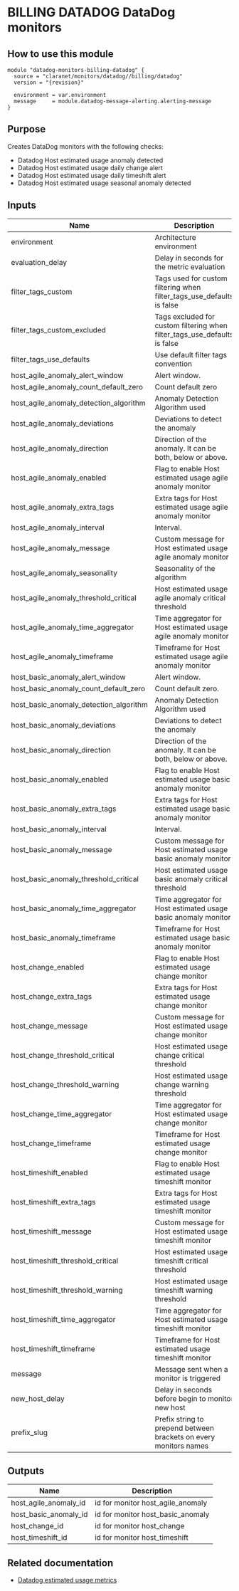 # BILLING DATADOG DataDog monitors

## How to use this module

```
module "datadog-monitors-billing-datadog" {
  source = "claranet/monitors/datadog//billing/datadog"
  version = "{revision}"

  environment = var.environment
  message     = module.datadog-message-alerting.alerting-message
}

```

## Purpose

Creates DataDog monitors with the following checks:

- Datadog Host estimated usage anomaly detected
- Datadog Host estimated usage daily change alert
- Datadog Host estimated usage daily timeshift alert
- Datadog Host estimated usage seasonal anomaly detected

## Inputs

| Name | Description | Type | Default | Required |
|------|-------------|:----:|:-----:|:-----:|
| environment | Architecture environment | string | n/a | yes |
| evaluation\_delay | Delay in seconds for the metric evaluation | string | `"15"` | no |
| filter\_tags\_custom | Tags used for custom filtering when filter_tags_use_defaults is false | string | `"*"` | no |
| filter\_tags\_custom\_excluded | Tags excluded for custom filtering when filter_tags_use_defaults is false | string | `""` | no |
| filter\_tags\_use\_defaults | Use default filter tags convention | string | `"true"` | no |
| host\_agile\_anomaly\_alert\_window | Alert window. | string | `"last_4h"` | no |
| host\_agile\_anomaly\_count\_default\_zero | Count default zero | string | `"true"` | no |
| host\_agile\_anomaly\_detection\_algorithm | Anomaly Detection Algorithm used | string | `"agile"` | no |
| host\_agile\_anomaly\_deviations | Deviations to detect the anomaly | string | `"2"` | no |
| host\_agile\_anomaly\_direction | Direction of the anomaly. It can be both, below or above. | string | `"above"` | no |
| host\_agile\_anomaly\_enabled | Flag to enable Host estimated usage agile anomaly monitor | string | `"true"` | no |
| host\_agile\_anomaly\_extra\_tags | Extra tags for Host estimated usage agile anomaly monitor | list(string) | `[]` | no |
| host\_agile\_anomaly\_interval | Interval. | string | `"3600"` | no |
| host\_agile\_anomaly\_message | Custom message for Host estimated usage agile anomaly monitor | string | `""` | no |
| host\_agile\_anomaly\_seasonality | Seasonality of the algorithm | string | `"daily"` | no |
| host\_agile\_anomaly\_threshold\_critical | Host estimated usage agile anomaly  critical threshold | string | `"1"` | no |
| host\_agile\_anomaly\_time\_aggregator | Time aggregator for Host estimated usage agile anomaly monitor | string | `"avg"` | no |
| host\_agile\_anomaly\_timeframe | Timeframe for Host estimated usage agile anomaly monitor | string | `"last_1w"` | no |
| host\_basic\_anomaly\_alert\_window | Alert window. | string | `"last_1d"` | no |
| host\_basic\_anomaly\_count\_default\_zero | Count default zero. | string | `"true"` | no |
| host\_basic\_anomaly\_detection\_algorithm | Anomaly Detection Algorithm used | string | `"basic"` | no |
| host\_basic\_anomaly\_deviations | Deviations to detect the anomaly | string | `"3"` | no |
| host\_basic\_anomaly\_direction | Direction of the anomaly. It can be both, below or above. | string | `"above"` | no |
| host\_basic\_anomaly\_enabled | Flag to enable Host estimated usage basic anomaly monitor | string | `"true"` | no |
| host\_basic\_anomaly\_extra\_tags | Extra tags for Host estimated usage basic anomaly monitor | list(string) | `[]` | no |
| host\_basic\_anomaly\_interval | Interval. | string | `"3600"` | no |
| host\_basic\_anomaly\_message | Custom message for Host estimated usage basic anomaly monitor | string | `""` | no |
| host\_basic\_anomaly\_threshold\_critical | Host estimated usage basic anomaly critical threshold | string | `"1"` | no |
| host\_basic\_anomaly\_time\_aggregator | Time aggregator for Host estimated usage basic anomaly monitor | string | `"avg"` | no |
| host\_basic\_anomaly\_timeframe | Timeframe for Host estimated usage basic anomaly monitor | string | `"last_1w"` | no |
| host\_change\_enabled | Flag to enable Host estimated usage change monitor | string | `"true"` | no |
| host\_change\_extra\_tags | Extra tags for Host estimated usage change monitor | list(string) | `[]` | no |
| host\_change\_message | Custom message for Host estimated usage change monitor | string | `""` | no |
| host\_change\_threshold\_critical | Host estimated usage change critical threshold | string | `"60"` | no |
| host\_change\_threshold\_warning | Host estimated usage change warning threshold | string | `"40"` | no |
| host\_change\_time\_aggregator | Time aggregator for Host estimated usage change monitor | string | `"max"` | no |
| host\_change\_timeframe | Timeframe for Host estimated usage change monitor | string | `"last_15m"` | no |
| host\_timeshift\_enabled | Flag to enable Host estimated usage timeshift monitor | string | `"true"` | no |
| host\_timeshift\_extra\_tags | Extra tags for Host estimated usage timeshift monitor | list(string) | `[]` | no |
| host\_timeshift\_message | Custom message for Host estimated usage timeshift monitor | string | `""` | no |
| host\_timeshift\_threshold\_critical | Host estimated usage timeshift critical threshold | string | `"60"` | no |
| host\_timeshift\_threshold\_warning | Host estimated usage timeshift warning threshold | string | `"40"` | no |
| host\_timeshift\_time\_aggregator | Time aggregator for Host estimated usage timeshift monitor | string | `"max"` | no |
| host\_timeshift\_timeframe | Timeframe for Host estimated usage timeshift monitor | string | `"last_1d"` | no |
| message | Message sent when a monitor is triggered | string | n/a | yes |
| new\_host\_delay | Delay in seconds before begin to monitor new host | string | `"300"` | no |
| prefix\_slug | Prefix string to prepend between brackets on every monitors names | string | `""` | no |

## Outputs

| Name | Description |
|------|-------------|
| host\_agile\_anomaly\_id | id for monitor host_agile_anomaly |
| host\_basic\_anomaly\_id | id for monitor host_basic_anomaly |
| host\_change\_id | id for monitor host_change |
| host\_timeshift\_id | id for monitor host_timeshift |

## Related documentation
* [Datadog estimated usage metrics](https://docs.datadoghq.com/account_management/billing/usage_metrics/)
